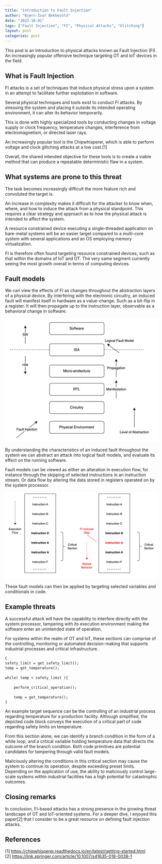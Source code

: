 ```yaml
---
title: "Introduction to Fault Injection"
author: "Bjørn-Ivar Bekkevold"
date: "2023-10-01"
tags: ["Fault Injection", "FI", "Physical Attacks", "Glitching"]
layout: post
categories: post
---
```


This post is an introduction to physical attacks known as Fault Injection (FI). An increasingly popular offensive technique targeting  OT and IoT devices in the field.

## What is Fault Injection 
FI attacks is a set of techniques that induce physical stress upon a system in an attempt to facilitate further exploitation in software.

Several physical techniques and tools exist to conduct FI attacks. By stressing the system and placing it outside its intended operating environment, it can alter its behavior temporarily.

This is done with highly specialized tools by conducting changes in voltage supply or clock frequency, temperature changes,
interference from electromagnetism, or directed laser rays. 

An increasingly popular tool is the Chipwhisperer, which is able to perform voltage and clock glitching attacks at a low cost.[1]

Overall, the shared intended objective for these tools is to create a viable method that can produce a repeatable deterministic flaw in a system. 


## What systems are prone to this threat
The task becomes increasingly difficult the more feature rich and convoluted the target is.

An increase in complexity makes it difficult for the attacker to know  when, where, and how to induce the attack from a physical standpoint.
This requires a clear strategy and approach as to how the physical attack is intended to affect the system.

A resource constrained device executing a single-threaded application on bare-metal systems  will be an easier target compared to a
multi-core system with several applications and an OS employing memory virtualization. 

FI is therefore often found targeting resource constrained devices, such as that within the domains of IoT and OT.
The very same segment currently seeing the most growth overall in terms of computing devices.


## Fault models
We can view the effects of FI as changes throughout the abstraction layers of a physical device.
By interfering with the electronic circuitry, an induced fault will manifest itself in hardware as a value-change. Such as a bit-flip in a register.
It will then propagate up to the instruction layer, observable as a behavioral change in software.


![Fault Injection Process](../images/fault_injection/fault_inject_process.png)


By understanding the characteristics of an induced fault throughout the system we can abstract an attack into logical fault models,
and evaluate its effect on the running software.

Fault models can be viewed as  either an alteration in execution flow, for instance through the skipping of selected instructions in an instruction stream.
Or data flow by altering the data stored in registers operated on by the system processor.

![Instruction Skip](../images/fault_injection/instruction_skip.png)

These fault models can then be applied by targeting selected variables and conditionals in code.


## Example threats


A successful attack will have the capability to interfere directly with the system processor, tampering with its execution environment making the software enter an unintended state of operation.

For systems within the realm of OT and IoT, these sections can comprise of the controlling, monitoring or automated decision-making that supports industrial processes and critical infrastructure.

```
C
safety_limit = get_safety_limit();
temp = get_temperature();

while( temp < safety_limit ){

    perform_critical_operation();

    temp = get_temperature();
}

```

An example target sequence can be the controlling of an industrial process regarding temperature for a production facility. 
Although simplified, the depicted code block conveys the execution of a critical part of code regarding safety limits on temperature.

From this section alone, we can identify a branch condition in the form of a while loop, and a critical variable holding temperature data that directs the outcome of the branch condition.
Both code primitives are potential candidates for tampering through valid fault models. 

Maliciously altering the conditions in this critical section may cause the system to continue its operation, despite exceeding preset limits.
Depending on the application of use, the ability to maliciously control large-scale systems within industrial facilities has a high potential for catastrophic outcomes.


## Closing remarks
In conclusion, FI-based attacks has a strong presence in the growing threat landscape of OT and IoT-oriented systems.
For a deeper dive, I enjoyed this paper[2] that I consider to be a great resource on defining fault injection attacks.



## References
[1] https://chipwhisperer.readthedocs.io/en/latest/getting-started.html <br>
[2] https://link.springer.com/article/10.1007/s41635-018-0038-1 <br>
